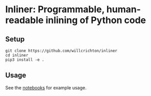 # Inliner: Programmable, human-readable inlining of Python code

## Setup

```
git clone https://github.com/willcrichton/inliner
cd inliner
pip3 install -e .
```

## Usage

See the [notebooks](https://github.com/willcrichton/inliner/tree/master/notebooks) for example usage.
